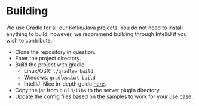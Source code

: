 # Building

We use Gradle for all our Kotlin/Java projects. You do not need to install anything to build, however, we recommend building through IntelliJ if you wish to contribute.

- Clone the repository in question.
- Enter the project directory.
- Build the project with gradle:
    * Linux/OSX: `./gradlew build`
    * Windows: `gradlew.bat build`
    * IntelliJ: Nice in-depth guide [here](https://www.jetbrains.com/help/idea/getting-started-with-gradle.html).
- Copy the jar from `build/libs` to the server plugin directory.
- Update the config files based on the samples to work for your use case.

